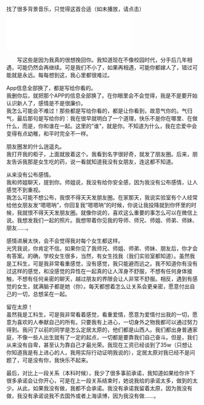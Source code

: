 找了很多背景音乐，只觉得这首合适（如未播放，请点击）
<iframe frameborder="no" border="0" marginwidth="0" marginheight="0" width=330 height=86 src="//music.163.com/outchain/player?type=2&id=817880&auto=1&height=66"></iframe>


&emsp;&emsp;写这些是因为我真的很想挽回你。我知道现在不像校园时代，分手后几年相遇，可能仍然会再继续。可是我们不小了，如果再相遇，可能你都嫁人了，错过可能就是永远。每每想到这，我心里都很难过。  

App信息全部换了，都是写给你看的。  
我删你后，就把那个APP的信息全部换了。在你眼里会不会觉得，我是不是要开始认识新人了，感情是不是很廉价。  
我怎么可能会不难过！那些都是写给你看的，都是让你看到，故意气你的。气归气，最后那句是写给你的：我在很早就明白了一个道理，快乐不是你在哪里、在做什么，而是，你和谁在一起。这里的“谁”，就是你。不知道为什么，我在恋爱中会变得有点幼稚，和平时完全不一样。

朋友圈发的什么逍遥丸。  
我打开我的柜子，上面就放着这个。我看到名字很好奇，就发了朋友圈。后来，朋友告诉我那是女生吃的药，说一看就知道我没有女朋友，连这都不知道。  

从来没有公布感情。  
我和师姐聊天，提到你。师姐说，我没有给你安全感，因为我没有公布感情，让人感觉不到重视。  
我怎么可能不想公布，我恨不得天天发朋友圈。在家那天，我说实验室有个人经常给他女朋友发“嗯嗯呐”，你回复我“嗯嗯呐”的时候，你说让我投降就到你怀里的时候，我就恨不得天天发朋友圈。就像你说的，喜欢这么重要的事怎么可以在微信上说。我想发我们一起的照片。我想带着你见我的导师、师兄、师姐、师弟、师妹、朋友……。

感情进展太快，会不会觉得我对每个女生都这样。  
光凭我说，你肯定不信。如果你见了我师兄、师姐、师弟、师妹、朋友后，你才会有答案。的确，学校女生很多，当然，有女生找我（我们实验室都知道）。虽然我是工科生，可是我非常看重感觉，没有感觉，我只能避而远之。我不知道你有没有过这样的感觉，和没感觉的异性在一起真的让人浑身不舒服，不想有任何身体接触，不想有任何亲密的聊天，越过朋友的界限会让人非常不舒服。相反，遇到有感觉的女生，就满脑子都是她（你）。每天都想着怎么让关系会更亲密，愿意付出自己的一切，总想呆在一起。  

留在太原！  
虽然我是工科生，可是我非常看着感觉，看重爱情，愿意为爱情付出我的一切，愿意为喜欢的人奉献自己的所有。只要我有上进心，一切身外之物我都可以通过努力得到。我问了以前的同学是怎么定居太原的，他们都是山西人。我们都出身普通家庭，不像一些人出生就有了一定的起点，一切都是要靠我们自己奋斗。但是，我们从来没有自卑，甚至认为靠自己才最光荣。我现在工资已经谈到了35w（只想让你知道我是有上进心的人，我用实际行动证明我说的），定居太原对我已经不是问题了，可是没有你，我快乐不起来。  

最后，对比上一段关系（本科时候），我少了很多事前承诺，我知道如果给你许下很多承诺会让你开心，可是在上一段关系结束时，她说我给的承诺太多，做到的太少。从此，如果我没有做，我都不会承诺。我没有承诺我留着太原，因为我没有做，我没有承诺说我不去国外或者上海读博，因为我没有做……。
